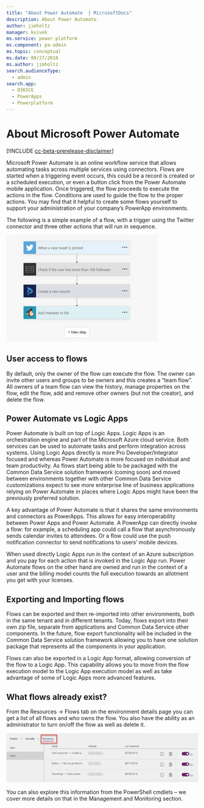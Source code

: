 ```yaml
---
title: "About Power Automate  | MicrosoftDocs"
description: About Power Automate. 
author: jimholtz
manager: kvivek
ms.service: power-platform
ms.component: pa-admin
ms.topic: conceptual
ms.date: 09/27/2018
ms.author: jimholtz
search.audienceType: 
  - admin
search.app: 
  - D365CE
  - PowerApps
  - Powerplatform
---
```

# About Microsoft Power Automate

[!INCLUDE [cc-beta-prerelease-disclaimer](../includes/cc-beta-prerelease-disclaimer.md)]

Microsoft Power Automate is an online workflow service that allows automating tasks across multiple services using connectors. Flows are started when a triggering event occurs, this could be a record is created or a scheduled execution, or even a button click from the Power Automate mobile application. Once triggered, the flow proceeds to execute the actions in the flow. Conditions are used to guide the flow to the proper actions. You may find that it helpful to create some flows yourself to support your administration of your company’s PowerApp environments.

The following is a simple example of a flow, with a trigger using the Twitter connector and three other actions that will run in sequence.

![Sample flow](media/sample-flow.png "Sample flow")

## User access to flows

By default, only the owner of the flow can execute the flow. The owner can invite other users and groups to be owners and this creates a “team flow”. All owners of a team flow can view the history, manage properties on the flow, edit the flow, add and remove other owners (but not the creator), and delete the flow.

## Power Automate vs Logic Apps

Power Automate is built on top of Logic Apps. Logic Apps is an orchestration engine and part of the Microsoft Azure cloud service. Both services can be used to automate tasks and perform integration across systems. Using Logic Apps directly is more Pro Developer/Integrator focused and whereas Power Automate is more focused on individual and team productivity. As flows start being able to be packaged with the Common Data Service solution framework (coming soon) and moved between environments together with other Common Data Service customizations expect to see more enterprise line of business applications relying on Power Automate in places where Logic Apps might have been the previously preferred solution.

A key advantage of Power Automate is that it shares the same environments and connectors as PowerApps. This allows for easy interoperability between Power Apps and Power Automate. A PowerApp can directly invoke a flow: for example, a scheduling app could call a flow that asynchronously sends calendar invites to attendees. Or a flow could use the push notification connector to send notifications to users’ mobile devices.

When used directly Logic Apps run in the context of an Azure subscription and you pay for each action that is invoked in the Logic App run. Power Automate flows on the other hand are owned and run in the context of a user and the billing model counts the full execution towards an allotment you get with your licenses.

## Exporting and Importing flows

Flows can be exported and then re-imported into other environments, both in the same tenant and in different tenants. Today, flows export into their own zip file, separate from applications and Common Data Service other components. In the future, flow export functionality will be included in the Common Data Service solution framework allowing you to have one solution package that represents all the components in your application.

Flows can also be exported in a Logic App format, allowing conversion of the flow to a Logic App. This capability allows you to move from the flow execution model to the Logic App execution model as well as take advantage of some of Logic Apps more advanced features.

## What flows already exist?

From the Resources -> Flows tab on the environment details page you can get a list of all flows and who owns the flow. You also have the ability as an administrator to turn on/off the flow as well as delete it.

![See flow list](media/see-flow-list.png "See flow list")

You can also explore this information from the PowerShell cmdlets – we cover more details on that in the Management and Monitoring section.
